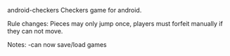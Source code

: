 android-checkers
Checkers game for android.

Rule changes:
Pieces may only jump once, players must forfeit manually if they can not move.

Notes:
-can now save/load games
